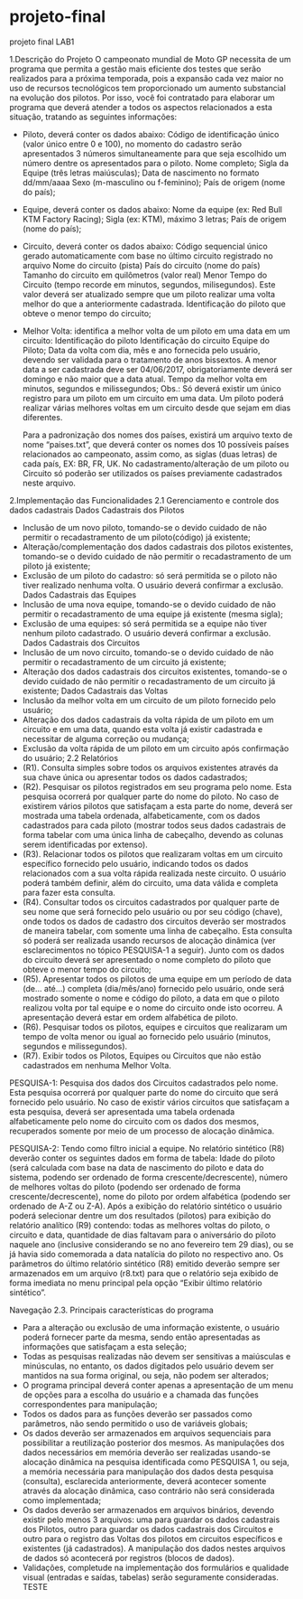 # projeto-final
projeto final LAB1

1.Descrição do Projeto
O campeonato mundial de Moto GP necessita de um programa que permita a gestão
mais eficiente dos testes que serão realizados para a próxima temporada, pois a
expansão cada vez maior no uso de recursos tecnológicos tem proporcionado um
aumento substancial na evolução dos pilotos. Por isso, você foi contratado para
elaborar um programa que deverá atender a todos os aspectos relacionados a esta
situação, tratando as seguintes informações:

- Piloto, deverá conter os dados abaixo:
  Código de identificação único (valor único entre 0 e 100), no momento do
    cadastro serão apresentados 3 números simultaneamente para que seja
    escolhido um número dentre os apresentados para o piloto.
  Nome completo;
  Sigla da Equipe (três letras maiúsculas);
  Data de nascimento no formato dd/mm/aaaa
  Sexo (m-masculino ou f-feminino);
  País de origem (nome do país);
- Equipe, deverá conter os dados abaixo:
  Nome da equipe (ex: Red Bull KTM Factory Racing);
  Sigla (ex: KTM), máximo 3 letras;
  País de origem (nome do país);
- Circuito, deverá conter os dados abaixo:
  Código sequencial único gerado automaticamente com base no último
    circuito registrado no arquivo
  Nome do circuito (pista)
  País do circuito (nome do país)
  Tamanho do circuito em quilômetros (valor real)
  Menor Tempo do Circuito (tempo recorde em minutos, segundos,
    milisegundos). Este valor deverá ser atualizado sempre que um piloto
    realizar uma volta melhor do que a anteriormente cadastrada.
  Identificação do piloto que obteve o menor tempo do circuito;
- Melhor Volta: identifica a melhor volta de um piloto em uma data em um circuito:
  Identificação do piloto
  Identificação do circuito
  Equipe do Piloto;
  Data da volta com dia, mês e ano fornecida pelo usuário, devendo ser
    validada para o tratamento de anos bissextos. A menor data a ser
    cadastrada deve ser 04/06/2017, obrigatoriamente deverá ser domingo e
    não maior que a data atual.
  Tempo da melhor volta em minutos, segundos e milissegundos;
 Obs.: Só deverá existir um único registro para um piloto em um circuito em uma data.
Um piloto poderá realizar várias melhores voltas em um circuito desde que sejam em
dias diferentes.

  Para a padronização dos nomes dos países, existirá um arquivo texto de nome
“paises.txt”, que deverá conter os nomes dos 10 possíveis países relacionados ao
campeonato, assim como, as siglas (duas letras) de cada país, EX: BR, FR, UK. No
cadastramento/alteração de um piloto ou Circuito só poderão ser utilizados os países
previamente cadastrados neste arquivo.

2.Implementação das Funcionalidades
2.1 Gerenciamento e controle dos dados cadastrais
Dados Cadastrais dos Pilotos
- Inclusão de um novo piloto, tomando-se o devido cuidado de não permitir o
  recadastramento de um piloto(código) já existente;
- Alteração/complementação dos dados cadastrais dos pilotos existentes,
  tomando-se o devido cuidado de não permitir o recadastramento de um
  piloto já existente;
- Exclusão de um piloto do cadastro: só será permitida se o piloto não tiver
  realizado nenhuma volta. O usuário deverá confirmar a exclusão.
Dados Cadastrais das Equipes
- Inclusão de uma nova equipe, tomando-se o devido cuidado de não permitir
  o recadastramento de uma equipe já existente (mesma sigla);
- Exclusão de uma equipes: só será permitida se a equipe não tiver nenhum
  piloto cadastrado. O usuário deverá confirmar a exclusão.
  Dados Cadastrais dos Circuitos
- Inclusão de um novo circuito, tomando-se o devido cuidado de não permitir o
  recadastramento de um circuito já existente;
- Alteração dos dados cadastrais dos circuitos existentes, tomando-se o
  devido cuidado de não permitir o recadastramento de um circuito já
  existente;
Dados Cadastrais das Voltas
- Inclusão da melhor volta em um circuito de um piloto fornecido pelo usuário;
- Alteração dos dados cadastrais da volta rápida de um piloto em um circuito e
  em uma data, quando esta volta já existir cadastrada e necessitar de alguma
  correção ou mudança;
- Exclusão da volta rápida de um piloto em um circuito após confirmação do
  usuário;
2.2 Relatórios
- (R1). Consulta simples sobre todos os arquivos existentes através da sua
  chave única ou apresentar todos os dados cadastrados;
- (R2). Pesquisar os pilotos registrados em seu programa pelo nome. Esta
  pesquisa ocorrerá por qualquer parte do nome do piloto. No caso de
  existirem vários pilotos que satisfaçam a esta parte do nome, deverá ser
  mostrada uma tabela ordenada, alfabeticamente, com os dados cadastrados
  para cada piloto (mostrar todos seus dados cadastrais de forma tabelar com
  uma única linha de cabeçalho, devendo as colunas serem identificadas por
  extenso).
- (R3). Relacionar todos os pilotos que realizaram voltas em um circuito
  específico fornecido pelo usuário, indicando todos os dados relacionados
  com a sua volta rápida realizada neste circuito. O usuário poderá também
  definir, além do circuito, uma data válida e completa para fazer esta
  consulta.
- (R4). Consultar todos os circuitos cadastrados por qualquer parte de seu
  nome que será fornecido pelo usuário ou por seu código (chave), onde todos
  os dados de cadastro dos circuitos deverão ser mostrados de maneira
  tabelar, com somente uma linha de cabeçalho. Esta consulta só poderá ser
  realizada usando recursos de alocação dinâmica (ver esclarecimentos no
  tópico PESQUISA-1 a seguir). Junto com os dados do circuito deverá ser
  apresentado o nome completo do piloto que obteve o menor tempo do
  circuito;
- (R5). Apresentar todos os pilotos de uma equipe em um período de data
  (de... até...) completa (dia/mês/ano) fornecido pelo usuário, onde será
  mostrado somente o nome e código do piloto, a data em que o piloto realizou
  volta por tal equipe e o nome do circuito onde isto ocorreu. A apresentação
  deverá estar em ordem alfabética de piloto.
- (R6). Pesquisar todos os pilotos, equipes e circuitos que realizaram um
  tempo de volta menor ou igual ao fornecido pelo usuário (minutos, segundos
  e milissegundos).
- (R7). Exibir todos os Pilotos, Equipes ou Circuitos que não estão
  cadastrados em nenhuma Melhor Volta.

PESQUISA-1: Pesquisa dos dados dos Circuitos cadastrados pelo nome. Esta
pesquisa ocorrerá por qualquer parte do nome do circuito que será fornecido pelo
usuário. No caso de existir vários circuitos que satisfaçam a esta pesquisa, deverá
ser apresentada uma tabela ordenada alfabeticamente pelo nome do circuito com
os dados dos mesmos, recuperados somente por meio de um processo de
alocação dinâmica.

PESQUISA-2: Tendo como filtro inicial a equipe. No relatório sintético (R8)
deverão conter os seguintes dados em forma de tabela:
  Idade do piloto (será calculada com base na data de nascimento do piloto e data
    do sistema, podendo ser ordenado de forma crescente/decrescente), número de
    melhores voltas do piloto (podendo ser ordenado de forma
    crescente/decrescente), nome do piloto por ordem alfabética (podendo ser
    ordenado de A-Z ou Z-A). Após a exibição do relatório sintético o usuário poderá
    selecionar dentre um dos resultados (pilotos) para exibição do relatório analítico
  (R9) contendo: todas as melhores voltas do piloto, o circuito e data, quantidade de
    dias faltavam para o aniversário do piloto naquele ano (inclusive considerando se
    no ano fevereiro tem 29 dias), ou se já havia sido comemorada a data natalícia do
    piloto no respectivo ano. Os parâmetros do último relatório sintético (R8) emitido
    deverão sempre ser armazenados em um arquivo (r8.txt) para que o relatório seja
    exibido de forma imediata no menu principal pela opção “Exibir último relatório
    sintético”.

Navegação
2.3. Principais características do programa
- Para a alteração ou exclusão de uma informação existente, o usuário poderá
  fornecer parte da mesma, sendo então apresentadas as informações que
  satisfaçam a esta seleção; 
- Todas as pesquisas realizadas não devem ser sensitivas a maiúsculas e
  minúsculas, no entanto, os dados digitados pelo usuário devem ser mantidos
  na sua forma original, ou seja, não podem ser alterados; 
- O programa principal deverá conter apenas a apresentação de um menu de
  opções para a escolha do usuário e a chamada das funções
  correspondentes para manipulação;
- Todos os dados para as funções deverão ser passados como parâmetros,
  não sendo permitido o uso de variáveis globais; 
- Os dados deverão ser armazenados em arquivos sequenciais para
  possibilitar a reutilização posterior dos mesmos. As manipulações dos dados
  necessários em memória deverão ser realizadas usando-se alocação
  dinâmica na pesquisa identificada como PESQUISA 1, ou seja, a
  memória necessária para manipulação dos dados desta pesquisa
  (consulta), esclarecida anteriormente, deverá acontecer somente
  através da alocação dinâmica, caso contrário não será considerada
  como implementada;
- Os dados deverão ser armazenados em arquivos binários, devendo existir
  pelo menos 3 arquivos: uma para guardar os dados cadastrais dos Pilotos,
  outro para guardar os dados cadastrais dos Circuitos e outro para o registro
  das Voltas dos pilotos em circuitos específicos e existentes (já cadastrados).
  A manipulação dos dados nestes arquivos de dados só acontecerá por
  registros (blocos de dados).
- Validações, completude na implementação dos formulários e qualidade
  visual (entradas e saídas, tabelas) serão seguramente consideradas.
  TESTE
